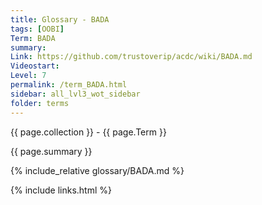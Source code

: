 ```yaml
---
title: Glossary - BADA
tags: [OOBI]
Term: BADA
summary: 
Link: https://github.com/trustoverip/acdc/wiki/BADA.md
Videostart: 
Level: 7
permalink: /term_BADA.html
sidebar: all_lvl3_wot_sidebar
folder: terms
---
```


{{ page.collection }} - {{ page.Term }}

   {{ page.summary }}

{% include_relative glossary/BADA.md %}

 {% include links.html %} 
